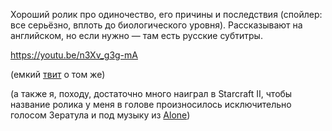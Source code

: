 ﻿Хороший ролик про одиночество, его причины и последствия (спойлер: все серьёзно, вплоть до биологического уровня). Рассказывают на английском, но если нужно — там есть русские субтитры.

https://youtu.be/n3Xv_g3g-mA

(емкий [твит](https://twitter.com/StatusyOk/status/1098845710668185602) о том же)

(а также я, походу, достаточно много наиграл в Starcraft II, чтобы название ролика у меня в голове произносилось исключительно голосом Зератула и под музыку из [Alone](https://www.youtube.com/watch?v=xu94hnQDnRY))